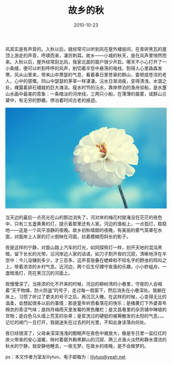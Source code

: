 ﻿---
title: "故乡的秋"
date: 2010-10-23
categories: 
  - "essay"
tags: 
  - "秋天"
---

风其实是有声音的。入秋以后，就经常可以听到风在屋外楼层间，在青砖黑瓦的屋顶上游走的声音，呼啸而来，凄厉刺耳。故乡——小城的秋天，是在风声里悄然而来。入秋以后，屋外经常刮北风，我家北面的窗户很少开启。哪天不小心打开了一小条缝，便可以听到呼呼的风声，削切着半空中悬荡的电线，割得人心里森森发寒。风从山里来，带来山中萧瑟的气息，看着春日里苍翠的群山，委顿成苍凉的老人，心中的感慨，同山中瑟瑟的茅草一样凄凄。沅水日渐消瘦，变得清浅，水涸之处，裸露着卵石铺就的巨大滩涂。瘦水时节的沅水，靠岸停泊的渔舟驳船，是水墨山水画中最美的意象：一条暗淡的河岸线，三两只小船，在薄薄的晨雾，或群山兰黛中，有无穷的野趣，停泊着时间古老的痕迹。

![花](/images/5626355163_7ff5fb902a_z.jpg)

当天边的最后一点亮光在山的那边消失了，河对岸的梅花村就淹没在茫茫的夜色中，只有三五盏黄黄的灯，提示着那里还有人家。河边的渔船上，一点孤灯，稳稳地——这是一个风平浪静的夜晚。故乡初秋晴朗的夜晚，有美丽的雾气笼罩在水面，对面岸上人家的灯火倒映在河面，拉着模糊而斜长的影子。

夜是这样的宁静，对面山路上汽车的灯光，如同探照灯一样，划开天地的混沌黑暗，留下长长的光带。沿河岸边人家的话语，如刀子割开夜的沉寂，清晰地浮在半空中：今儿没赚到多少，才三百多。这声音层叠在蟋蟀和不知名字的野虫的鸣叫之上，带着浓浓的乡村气息。近河边，两个后生仔蹲守夜渔的乐趣，小小蚱蜢舟，一盏暗渔灯，亮在黑沉沉的河面上。

夜慢慢深了。当夜浓的化不开来的时候，河边的柳树湾的小巷里，守夜的人会喊着“天干物燥，防火防盗”的号子，走过每一扇窗下，然后消失在小巷深处。我躺在床上，习惯了听过了更夫的号子之后，再沉沉入睡。在这样的时候，心变得无比的温柔，会想起很多以前的事情：那是童年听雨看落花的快乐；是橘黄灯下外婆青布棉衣的青涩气味；是四月梅雨天里发霉的黑色雕栏；是文昌巷里的杂货铺中琳琅的货物；是白色马头墙上荒芜的杂草；是浆洗过的硬挺的被褥散发的太阳的气息。。。记忆的闸门一旦打开，我就迷失在过去的时光里，不知此身该落向何处。

夜已经很深了，父母亲深深浅浅的酣眠声在夜色中被放大，像是冬日里一盆红红的炭火带来的安心温暖，映衬着窗外黝黑群山的沉寂、两三点渔火淡然和静水潜流的秋水的宁静，我安静地睡去，一夜无梦。在故乡的夜晚，是不会做梦的。

ps：本文作者为室友lilytuo，电子邮箱为：lilytuo@yeah.net
